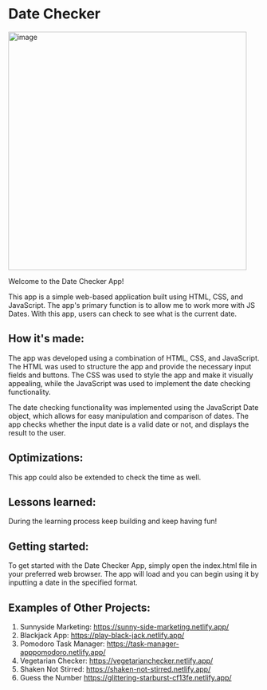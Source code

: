 # Date Checker
<img width="478" alt="image" src="https://user-images.githubusercontent.com/96213223/235471473-9cc41b48-d328-4222-9880-308c1824d09b.png">


Welcome to the Date Checker App!

This app is a simple web-based application built using HTML, CSS, and JavaScript. The app's primary function is to allow me to work more with JS Dates. With this app, users can check to see what is the current date. 

## How it's made:

The app was developed using a combination of HTML, CSS, and JavaScript. The HTML was used to structure the app and provide the necessary input fields and buttons. The CSS was used to style the app and make it visually appealing, while the JavaScript was used to implement the date checking functionality.

The date checking functionality was implemented using the JavaScript Date object, which allows for easy manipulation and comparison of dates. The app checks whether the input date is a valid date or not, and displays the result to the user.

## Optimizations:

This app could also be extended to check the time as well. 

## Lessons learned:

During the learning process keep building and keep having fun!

## Getting started:

To get started with the Date Checker App, simply open the index.html file in your preferred web browser. The app will load and you can begin using it by inputting a date in the specified format.

## Examples of Other Projects:
1. Sunnyside Marketing: https://sunny-side-marketing.netlify.app/
2. Blackjack App: https://play-black-jack.netlify.app/
3. Pomodoro Task Manager: https://task-manager-apppomodoro.netlify.app/
4. Vegetarian Checker: https://vegetarianchecker.netlify.app/
5. Shaken Not Stirred: https://shaken-not-stirred.netlify.app/
6. Guess the Number https://glittering-starburst-cf13fe.netlify.app/

